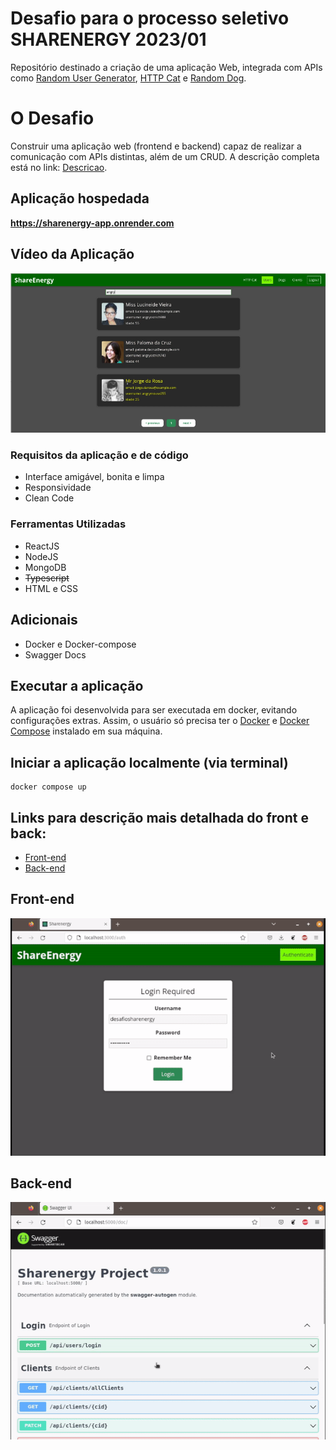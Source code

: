 # Desafio para o processo seletivo SHARENERGY 2023/01

Repositório destinado a criação de uma aplicação Web, integrada com APIs como [Random User Generator](https://randomuser.me/), [HTTP Cat](https://http.cat/) e [Random Dog](https://random.dog/).


# O Desafio

Construir uma aplicação web (frontend e backend) capaz de realizar a comunicação com APIs distintas, além de um CRUD. A descrição completa está no link: [Descricao](https://github.com/eversonm/desafio-sharenergy-2023-01/blob/main/README.md).

## Aplicação hospedada
<b>https://sharenergy-app.onrender.com</b>


## Vídeo da Aplicação
[![image alt text](./everson-youtube.png)](https://youtu.be/yYjxCBCwUug)

### Requisitos da aplicação e de código

- Interface amigável, bonita e limpa
- Responsividade
- Clean Code

### Ferramentas Utilizadas

- ReactJS
- NodeJS
- MongoDB
- ~~Typescript~~
- HTML e CSS

## Adicionais
- Docker e Docker-compose
- Swagger Docs

## Executar a aplicação
A aplicação foi desenvolvida para ser executada em docker, evitando configurações extras. Assim, o usuário só precisa ter o [Docker](https://docs.docker.com/desktop/) e [Docker Compose](https://docs.docker.com/compose/gettingstarted/) instalado em sua máquina.

## Iniciar a aplicação localmente (via terminal)
<pre><code>docker compose up</code></pre>

## Links para descrição mais detalhada do front e back:
+ [Front-end](https://github.com/eversonm/desafio-sharenergy-2023-01/tree/everson-magalhaes-cavalcante/front-end)
+ [Back-end](https://github.com/eversonm/desafio-sharenergy-2023-01/tree/everson-magalhaes-cavalcante/back-end)

## Front-end
![](./front-end/front-end-react.gif)

## Back-end
![](./back-end/backend.gif)
